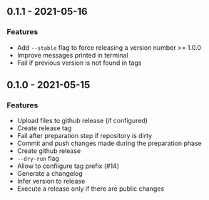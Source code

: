 ## 0.1.1 - 2021-05-16

### Features

* Add `--stable` flag to force releasing a version number >= 1.0.0
* Improve messages printed in terminal
* Fail if previous version is not found in tags



## 0.1.0 - 2021-05-15

### Features

* Upload files to github release (if configured)
* Create release tag
* Fail after preparation step if repository is dirty
* Commit and push changes made during the preparation phase
* Create github release
* `--dry-run` flag
* Allow to confiigure tag prefix (#14)
* Generate a changelog
* Infer version to release
* Execute a release only if there are public changes
